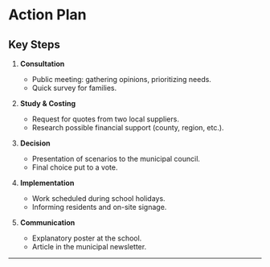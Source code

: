 # Action Plan

## Key Steps

1. **Consultation**

   - Public meeting: gathering opinions, prioritizing needs.
   - Quick survey for families.

2. **Study & Costing**

   - Request for quotes from two local suppliers.
   - Research possible financial support (county, region, etc.).

3. **Decision**

   - Presentation of scenarios to the municipal council.
   - Final choice put to a vote.

4. **Implementation**

   - Work scheduled during school holidays.
   - Informing residents and on-site signage.

5. **Communication**
   - Explanatory poster at the school.
   - Article in the municipal newsletter.

---
